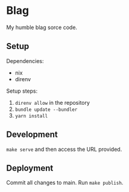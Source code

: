 # Blag
My humble blag sorce code.

## Setup
Dependencies:
 * nix
 * direnv

Setup steps:
  1. `direnv allow` in the repository
  2. `bundle update --bundler`
  3. `yarn install`

## Development
`make serve` and then access the URL provided.

## Deployment
Commit all changes to main. Run `make publish`.
